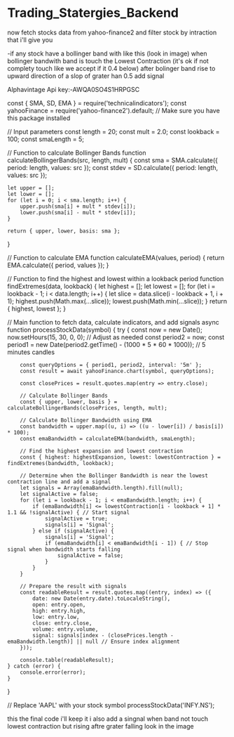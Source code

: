 # Trading_Statergies_Backend


now fetch stocks data from yahoo-finance2 and filter stock by intraction that i'll give you

-if any stock have a bollinger band with like this (look in image) when bollinger bandwith band is touch the Lowest Contraction (it's ok if  not complety touch like we accept if it 0.4 below) after bolinger band rise to upward direction of a slop of grater han 0.5 add signal


Alphavintage Api key:-AWQA0SO4S1HRPGSC












const { SMA, SD, EMA } = require('technicalindicators');
const yahooFinance = require('yahoo-finance2').default; // Make sure you have this package installed

// Input parameters
const length = 20;
const mult = 2.0;
const lookback = 100;
const smaLength = 5;

// Function to calculate Bollinger Bands
function calculateBollingerBands(src, length, mult) {
    const sma = SMA.calculate({ period: length, values: src });
    const stdev = SD.calculate({ period: length, values: src });

    let upper = [];
    let lower = [];
    for (let i = 0; i < sma.length; i++) {
        upper.push(sma[i] + mult * stdev[i]);
        lower.push(sma[i] - mult * stdev[i]);
    }

    return { upper, lower, basis: sma };
}

// Function to calculate EMA
function calculateEMA(values, period) {
    return EMA.calculate({ period, values });
}

// Function to find the highest and lowest within a lookback period
function findExtremes(data, lookback) {
    let highest = [];
    let lowest = [];
    for (let i = lookback - 1; i < data.length; i++) {
        let slice = data.slice(i - lookback + 1, i + 1);
        highest.push(Math.max(...slice));
        lowest.push(Math.min(...slice));
    }
    return { highest, lowest };
}

// Main function to fetch data, calculate indicators, and add signals
async function processStockData(symbol) {
    try {
        const now = new Date();
        now.setHours(15, 30, 0, 0); // Adjust as needed
        const period2 = now;
        const period1 = new Date(period2.getTime() - (1000 * 5 * 60 * 1000)); // 5 minutes candles

        const queryOptions = { period1, period2, interval: '5m' };
        const result = await yahooFinance.chart(symbol, queryOptions);

        const closePrices = result.quotes.map(entry => entry.close);

        // Calculate Bollinger Bands
        const { upper, lower, basis } = calculateBollingerBands(closePrices, length, mult);

        // Calculate Bollinger Bandwidth using EMA
        const bandwidth = upper.map((u, i) => ((u - lower[i]) / basis[i]) * 100);
        const emaBandwidth = calculateEMA(bandwidth, smaLength);

        // Find the highest expansion and lowest contraction
        const { highest: highestExpansion, lowest: lowestContraction } = findExtremes(bandwidth, lookback);

        // Determine when the Bollinger Bandwidth is near the lowest contraction line and add a signal
        let signals = Array(emaBandwidth.length).fill(null);
        let signalActive = false;
        for (let i = lookback - 1; i < emaBandwidth.length; i++) {
            if (emaBandwidth[i] <= lowestContraction[i - lookback + 1] * 1.1 && !signalActive) { // Start signal
                signalActive = true;
                signals[i] = 'Signal';
            } else if (signalActive) {
                signals[i] = 'Signal';
                if (emaBandwidth[i] < emaBandwidth[i - 1]) { // Stop signal when bandwidth starts falling
                    signalActive = false;
                }
            }
        }

        // Prepare the result with signals
        const readableResult = result.quotes.map((entry, index) => ({
            date: new Date(entry.date).toLocaleString(),
            open: entry.open,
            high: entry.high,
            low: entry.low,
            close: entry.close,
            volume: entry.volume,
            signal: signals[index - (closePrices.length - emaBandwidth.length)] || null // Ensure index alignment
        }));

        console.table(readableResult);
    } catch (error) {
        console.error(error);
    }
}

// Replace 'AAPL' with your stock symbol
processStockData('INFY.NS');


this the final code i'll keep it i also add a singnal when band not touch lowest contraction but rising aftre grater falling look in the image
